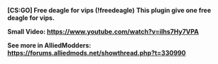 <b>[CS:GO] Free deagle for vips (!freedeagle)</b>
<b>This plugin give one free deagle for vips.</b>

<b>Small Video:
https://www.youtube.com/watch?v=ilhs7Hy7VPA

<b>See more in AlliedModders:</b>
https://forums.alliedmods.net/showthread.php?t=330990
